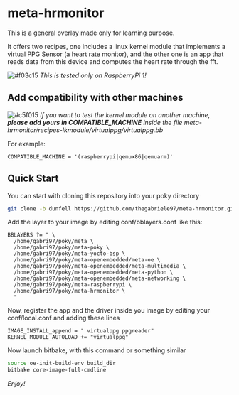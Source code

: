# meta-hrmonitor

This is a general overlay made only for learning purpose.

It offers two recipes, one includes a linux kernel module that implements a virtual PPG Sensor (a heart rate monitor), and the other one is an app that reads data from this device and computes the heart rate through the fft.

![#f03c15](https://via.placeholder.com/15/f03c15/000000?text=+) *This is tested only on RaspberryPi 1!*

## Add compatibility with other machines
![#c5f015](https://via.placeholder.com/15/c5f015/000000?text=+) *If you want to test the kernel module on another machine, **please add yours in COMPATIBLE_MACHINE** inside the file meta-hrmonitor/recipes-lkmodule/virtualppg/virtualppg.bb*

For example:

```
COMPATIBLE_MACHINE = '(raspberrypi|qemux86|qemuarm)'
```

## Quick Start

You can start with cloning this repository into your poky directory
```bash
git clone -b dunfell https://github.com/thegabriele97/meta-hrmonitor.git
```

Add the layer to your image by editing conf/bblayers.conf like this:
```
BBLAYERS ?= " \
  /home/gabri97/poky/meta \
  /home/gabri97/poky/meta-poky \
  /home/gabri97/poky/meta-yocto-bsp \
  /home/gabri97/poky/meta-openembedded/meta-oe \
  /home/gabri97/poky/meta-openembedded/meta-multimedia \
  /home/gabri97/poky/meta-openembedded/meta-python \
  /home/gabri97/poky/meta-openembedded/meta-networking \
  /home/gabri97/poky/meta-raspberrypi \
  /home/gabri97/poky/meta-hrmonitor \
  "
```

Now, register the app and the driver inside you image by editing your conf/local.conf and adding these lines

```
IMAGE_INSTALL_append = " virtualppg ppgreader"
KERNEL_MODULE_AUTOLOAD += "virtualppg"
```

Now launch bitbake, with this command or something similar
```bash
source oe-init-build-env build_dir
bitbake core-image-full-cmdline
```

*Enjoy!*
